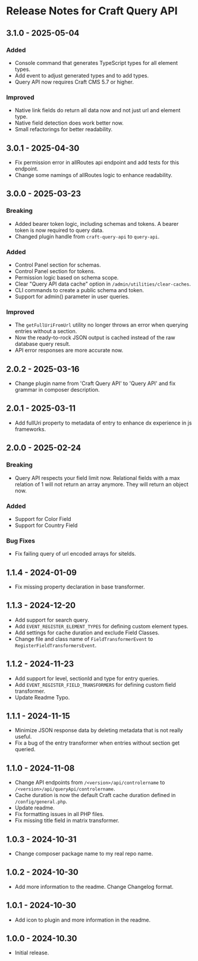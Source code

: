 # Release Notes for Craft Query API

## 3.1.0 - 2025-05-04
### Added
- Console command that generates TypeScript types for all element types.
- Add event to adjust generated types and to add types.
- Query API now requires Craft CMS 5.7 or higher.

### Improved
- Native link fields do return all data now and not just url and element type.
- Native field detection does work better now.
- Small refactorings for better readability.

## 3.0.1 - 2025-04-30
- Fix permission error in allRoutes api endpoint and add tests for this endpoint.
- Change some namings of allRoutes logic to enhance readability.

## 3.0.0 - 2025-03-23

### Breaking
- Added bearer token logic, including schemas and tokens. A bearer token is now required to query data.
- Changed plugin handle from `craft-query-api` to `query-api`.

### Added
- Control Panel section for schemas.
- Control Panel section for tokens.
- Permission logic based on schema scope.
- Clear "Query API data cache" option in `/admin/utilities/clear-caches`.
- CLI commands to create a public schema and token.
- Support for admin() parameter in user queries.

### Improved
- The `getFullUriFromUrl` utility no longer throws an error when querying entries without a section.
- Now the ready-to-rock JSON output is cached instead of the raw database query result.
- API error responses are more accurate now.

## 2.0.2 - 2025-03-16
- Change plugin name from 'Craft Query API' to 'Query API' and fix grammar in composer description.

## 2.0.1 - 2025-03-11
- Add fullUri property to metadata of entry to enhance dx experience in js frameworks.

## 2.0.0 - 2025-02-24
### Breaking
- Query API respects your field limit now. Relational fields with a max relation of 1 will not return an array anymore. They will return an object now.

### Added
- Support for Color Field
- Support for Country Field

### Bug Fixes
- Fix failing query of url encoded arrays for siteIds.

## 1.1.4 - 2024-01-09
- Fix missing property declaration in base transformer.

## 1.1.3 - 2024-12-20
- Add support for search query.
- Add `EVENT_REGISTER_ELEMENT_TYPES` for defining custom element types.
- Add settings for cache duration and exclude Field Classes.
- Change file and class name of `FieldTransformerEvent` to `RegisterFieldTransformersEvent`.

## 1.1.2 - 2024-11-23
- Add support for level, sectionId and type for entry queries.
- Add `EVENT_REGISTER_FIELD_TRANSFORMERS` for defining custom field transformer.
- Update Readme Typo.

## 1.1.1 - 2024-11-15
- Minimize JSON response data by deleting metadata that is not really useful.
- Fix a bug of the entry transformer when entries without section get queried.

## 1.1.0 - 2024-11-08
- Change API endpoints from `/<version>/api/controlername` to `/<version>/api/queryApi/controlername`.
- Cache duration is now the default Craft cache duration defined in `/config/general.php`.
- Update readme.
- Fix formatting issues in all PHP files.
- Fix missing title field in matrix transformer.

## 1.0.3 - 2024-10-31
- Change composer package name to my real repo name.

## 1.0.2 - 2024-10-30
- Add more information to the readme. Change Changelog format.

## 1.0.1 - 2024-10-30
- Add icon to plugin and more information in the readme.

## 1.0.0 - 2024-10.30
- Initial release.
